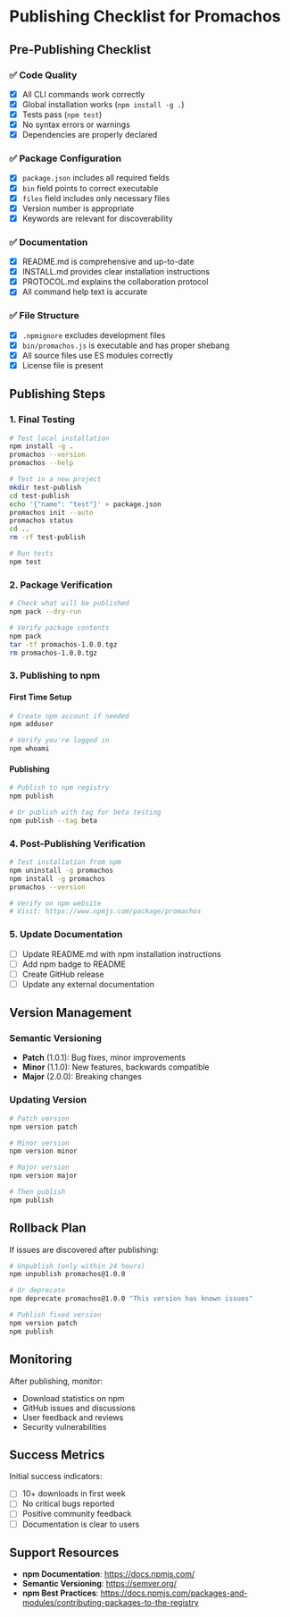 # Publishing Checklist for Promachos

## Pre-Publishing Checklist

### ✅ Code Quality
- [x] All CLI commands work correctly
- [x] Global installation works (`npm install -g .`)
- [x] Tests pass (`npm test`)
- [x] No syntax errors or warnings
- [x] Dependencies are properly declared

### ✅ Package Configuration
- [x] `package.json` includes all required fields
- [x] `bin` field points to correct executable
- [x] `files` field includes only necessary files
- [x] Version number is appropriate
- [x] Keywords are relevant for discoverability

### ✅ Documentation
- [x] README.md is comprehensive and up-to-date
- [x] INSTALL.md provides clear installation instructions
- [x] PROTOCOL.md explains the collaboration protocol
- [x] All command help text is accurate

### ✅ File Structure
- [x] `.npmignore` excludes development files
- [x] `bin/promachos.js` is executable and has proper shebang
- [x] All source files use ES modules correctly
- [x] License file is present

## Publishing Steps

### 1. Final Testing
```bash
# Test local installation
npm install -g .
promachos --version
promachos --help

# Test in a new project
mkdir test-publish
cd test-publish
echo '{"name": "test"}' > package.json
promachos init --auto
promachos status
cd ..
rm -rf test-publish

# Run tests
npm test
```

### 2. Package Verification
```bash
# Check what will be published
npm pack --dry-run

# Verify package contents
npm pack
tar -tf promachos-1.0.0.tgz
rm promachos-1.0.0.tgz
```

### 3. Publishing to npm

#### First Time Setup
```bash
# Create npm account if needed
npm adduser

# Verify you're logged in
npm whoami
```

#### Publishing
```bash
# Publish to npm registry
npm publish

# Or publish with tag for beta testing
npm publish --tag beta
```

### 4. Post-Publishing Verification
```bash
# Test installation from npm
npm uninstall -g promachos
npm install -g promachos
promachos --version

# Verify on npm website
# Visit: https://www.npmjs.com/package/promachos
```

### 5. Update Documentation
- [ ] Update README.md with npm installation instructions
- [ ] Add npm badge to README
- [ ] Create GitHub release
- [ ] Update any external documentation

## Version Management

### Semantic Versioning
- **Patch** (1.0.1): Bug fixes, minor improvements
- **Minor** (1.1.0): New features, backwards compatible
- **Major** (2.0.0): Breaking changes

### Updating Version
```bash
# Patch version
npm version patch

# Minor version
npm version minor

# Major version
npm version major

# Then publish
npm publish
```

## Rollback Plan

If issues are discovered after publishing:

```bash
# Unpublish (only within 24 hours)
npm unpublish promachos@1.0.0

# Or deprecate
npm deprecate promachos@1.0.0 "This version has known issues"

# Publish fixed version
npm version patch
npm publish
```

## Monitoring

After publishing, monitor:
- Download statistics on npm
- GitHub issues and discussions
- User feedback and reviews
- Security vulnerabilities

## Success Metrics

Initial success indicators:
- [ ] 10+ downloads in first week
- [ ] No critical bugs reported
- [ ] Positive community feedback
- [ ] Documentation is clear to users

## Support Resources

- **npm Documentation**: https://docs.npmjs.com/
- **Semantic Versioning**: https://semver.org/
- **npm Best Practices**: https://docs.npmjs.com/packages-and-modules/contributing-packages-to-the-registry